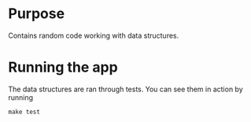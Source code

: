# Purpose

Contains random code working with data structures. 

# Running the app

The data structures are ran through tests. You can see them in action by running

    make test
    
